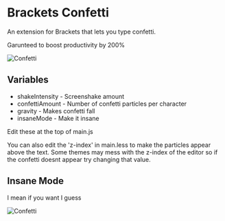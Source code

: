Brackets Confetti
=================

An extension for Brackets that lets you type confetti.

Garunteed to boost productivity by 200%

![Confetti](http://i.imgur.com/Jc1bj6Y.gif)

Variables
---------

* shakeIntensity - Screenshake amount
* confettiAmount - Number of confetti particles per character
* gravity - Makes confetti fall
* insaneMode - Make it insane

Edit these at the top of main.js

You can also edit the 'z-index' in main.less to make the particles appear above the text. Some themes may mess with the z-index of the editor so if the confetti doesnt appear try changing that value.

Insane Mode
-----------

I mean if you want I guess

![Confetti](http://i.imgur.com/iZRIcN9.gif)
